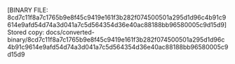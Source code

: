 [BINARY FILE: 8cd7c11f8a7c1765b9e8f45c9419e161f3b282f074500501a295d1d96c4b91c9614e9afd54d74a3d041a7c5d564354d36e40ac88188bb96580005c9d15d9]
Stored copy: docs/converted-binary/8cd7c11f8a7c1765b9e8f45c9419e161f3b282f074500501a295d1d96c4b91c9614e9afd54d74a3d041a7c5d564354d36e40ac88188bb96580005c9d15d9

